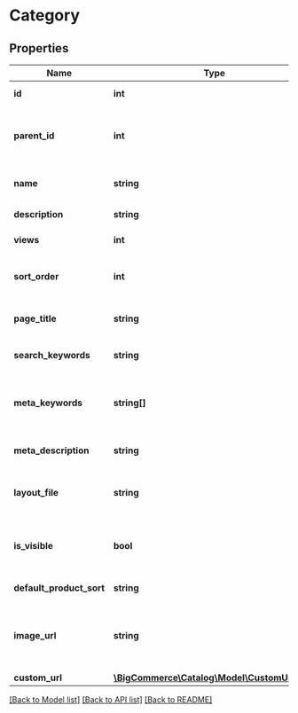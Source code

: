# Category

## Properties
Name | Type | Description | Notes
------------ | ------------- | ------------- | -------------
**id** | **int** | Unique ID of the *Category*. Increments sequentially. Read-Only. | [optional] 
**parent_id** | **int** | The unique numeric ID of the category&#x27;s parent. This field controls where the category sits in the tree of categories that organize the catalog. Required in a POST if creating a child category. | 
**name** | **string** | The name displayed for the category. Name is unique with respect to the category&#x27;s siblings. Required in a POST. | 
**description** | **string** | The product description, which can include HTML formatting. | [optional] 
**views** | **int** | Number of views the category has on the storefront. | [optional] 
**sort_order** | **int** | Priority this category will be given when included in the menu and category pages. The lower the number, the closer to the top of the results the category will be. | [optional] 
**page_title** | **string** | Custom title for the category page. If not defined, the category name will be used as the meta title. | [optional] 
**search_keywords** | **string** | A comma-separated list of keywords that can be used to locate the category when searching the store. | [optional] 
**meta_keywords** | **string[]** | Custom meta keywords for the category page. If not defined, the store&#x27;s default keywords will be used. Must post as an array like: [\&quot;awesome\&quot;,\&quot;sauce\&quot;]. | [optional] 
**meta_description** | **string** | Custom meta description for the category page. If not defined, the store&#x27;s default meta description will be used. | [optional] 
**layout_file** | **string** | A valid layout file. (Please refer to [this article](https://support.bigcommerce.com/articles/Public/Creating-Custom-Template-Files/) on creating category files.) This field is writable only for stores with a Blueprint theme applied. | [optional] 
**is_visible** | **bool** | Flag to determine whether the product should be displayed to customers browsing the store. If &#x60;true&#x60;, the category will be displayed. If &#x60;false&#x60;, the category will be hidden from view. | [optional] 
**default_product_sort** | **string** | Determines how the products are sorted on category page load. | [optional] 
**image_url** | **string** | Image URL used for this category on the storefront. Images can be uploaded via form file post to &#x60;/categories/{categoryId}/image&#x60;, or by providing a publicly accessible URL in this field. | [optional] 
**custom_url** | [**\BigCommerce\Catalog\Model\CustomUrlFull1**](CustomUrlFull1.md) |  | [optional] 

[[Back to Model list]](../../README.md#documentation-for-models) [[Back to API list]](../../README.md#documentation-for-api-endpoints) [[Back to README]](../../README.md)

